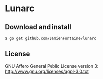 # Lunarc

## Download and install

``` sh
$ go get github.com/DamienFontaine/lunarc
```

## License
GNU Affero General Public License version 3: <http://www.gnu.org/licenses/agpl-3.0.txt>
